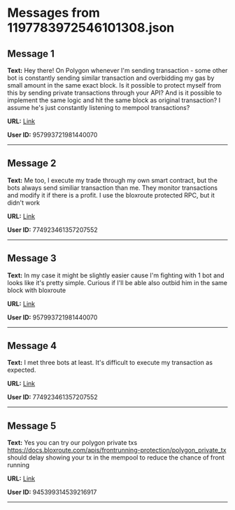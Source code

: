 # Messages from 1197783972546101308.json

## Message 1

**Text:** Hey there! On Polygon whenever I'm sending transaction - some other bot is constantly sending similar transaction and overbidding my gas by small amount in the same exact block. Is it possible to protect myself from this by sending private transactions through your API? And is it possible to implement the same logic and hit the same block as original transaction? I assume he's just constantly listening to mempool transactions?

**URL:** [Link](https://discord.com/channels/638409433860407300/638411171233398824/1197783972546101308)

**User ID:** 957993721981440070

---

## Message 2

**Text:** Me too, I execute my trade through my own smart contract, but the bots always send similiar transaction than me. They monitor transactions and modify it if there is a profit. I use the bloxroute protected RPC, but it didn't work

**URL:** [Link](https://discord.com/channels/638409433860407300/638411171233398824/1197861258058285116)

**User ID:** 774923461357207552

---

## Message 3

**Text:** In my case it might be slightly easier cause I'm fighting with 1 bot and looks like it's pretty simple. Curious if I'll be able also outbid him in the same block with bloxroute

**URL:** [Link](https://discord.com/channels/638409433860407300/638411171233398824/1197875967016841238)

**User ID:** 957993721981440070

---

## Message 4

**Text:** I met three bots at least. It's difficult to execute my transaction as expected.

**URL:** [Link](https://discord.com/channels/638409433860407300/638411171233398824/1197886355229904987)

**User ID:** 774923461357207552

---

## Message 5

**Text:** Yes you can try our polygon private txs https://docs.bloxroute.com/apis/frontrunning-protection/polygon_private_tx should delay showing your tx in the mempool to reduce the chance of front running

**URL:** [Link](https://discord.com/channels/638409433860407300/638411171233398824/1197906285203574855)

**User ID:** 945399314539216917

---

